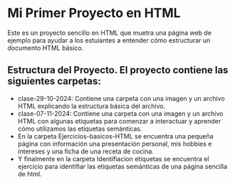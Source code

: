 # Mi Primer Proyecto en HTML
Este es un proyecto sencillo en HTML que muetra una página web de ejemplo para ayudar a los estuiantes a entender cómo estructurar un documento HTML básico.

## Estructura del Proyecto. El proyecto contiene las siguientes carpetas:
* clase-29-10-2024: Contiene una carpeta con una imagen y un archivo HTML explicando la estructura básica del archivo.
* clase-07-11-2024: Contiene una carpeta con una imagen y un archivo HTML con algunas etiquetas para comenzar a interactuar y aprender cómo utilizamos las etiquetas semánticas.
* En la carpeta Ejercicios-basicos-HTML se encuentra una pequeña página con información una presentación personal, mis hobbies e intereses y una ficha de una receta de cocina.
* Y finalmente en la carpeta Identifiacion etiquetas se encuentra el ejercicio para identifiar las etiquetas 
semánticas de una página sencilla de html.
